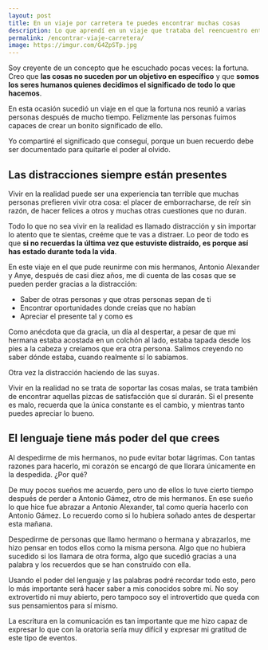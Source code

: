 ```yaml
---
layout: post
title: En un viaje por carretera te puedes encontrar muchas cosas
description: Lo que aprendí en un viaje que trataba del reencuentro entre familiares con casi diez años sin reuniones juntos y en el que sólo hubo cosas buenas que contar
permalink: /encontrar-viaje-carretera/
image: https://imgur.com/G4ZpSTp.jpg
---
```

Soy creyente de un concepto que he escuchado pocas veces: la fortuna. Creo que **las cosas no suceden por un objetivo en específico** y que **somos los seres humanos quienes decidimos el significado de todo lo que hacemos**.

En esta ocasión sucedió un viaje en el que la fortuna nos reunió a varias personas después de mucho tiempo. Felizmente las personas fuimos capaces de crear un bonito significado de ello.

Yo compartiré el significado que conseguí, porque un buen recuerdo debe ser documentado para quitarle el poder al olvido.

## Las distracciones siempre están presentes
Vivir en la realidad puede ser una experiencia tan terrible que muchas personas prefieren vivir otra cosa: el placer de emborracharse, de reír sin razón, de hacer felices a otros y muchas otras cuestiones que no duran.

Todo lo que no sea vivir en la realidad es llamado distracción y sin importar lo atento que te sientas, creéme que te vas a distraer. Lo peor de todo es que **si no recuerdas la última vez que estuviste distraído, es porque así has estado durante toda la vida**.

En este viaje en el que pude reunirme con mis hermanos, Antonio Alexander y Anye, después de casi diez años, me di cuenta de las cosas que se pueden perder gracias a la distracción:

- Saber de otras personas y que otras personas sepan de ti
- Encontrar oportunidades donde creías que no habían
- Apreciar el presente tal y como es

Como anécdota que da gracia, un día al despertar, a pesar de que mi hermana estaba acostada en un colchón al lado, estaba tapada desde los pies a la cabeza y creíamos que era otra persona. Salimos creyendo no saber dónde estaba, cuando realmente sí lo sabíamos.

Otra vez la distracción haciendo de las suyas.

Vivir en la realidad no se trata de soportar las cosas malas, se trata también de encontrar aquellas pizcas de satisfacción que sí durarán. Si el presente es malo, recuerda que la única constante es el cambio, y mientras tanto puedes apreciar lo bueno.

## El lenguaje tiene más poder del que crees
Al despedirme de mis hermanos, no pude evitar botar lágrimas. Con tantas razones para hacerlo, mi corazón se encargó de que llorara únicamente en la despedida. ¿Por qué?

De muy pocos sueños me acuerdo, pero uno de ellos lo tuve cierto tiempo después de perder a Antonio Gámez, otro de mis hermanos. En ese sueño lo que hice fue abrazar a Antonio Alexander, tal como quería hacerlo con Antonio Gámez. Lo recuerdo como si lo hubiera soñado antes de despertar esta mañana.

Despedirme de personas que llamo hermano o hermana y abrazarlos, me hizo pensar en todos ellos como la misma persona. Algo que no hubiera sucedido si los llamara de otra forma, algo que sucedió gracias a una palabra y los recuerdos que se han construído con ella.

Usando el poder del lenguaje y las palabras podré recordar todo esto, pero lo más importante será hacer saber a mis conocidos sobre mí. No soy extrovertido ni muy abierto, pero tampoco soy el introvertido que queda con sus pensamientos para sí mismo.

La escritura en la comunicación es tan importante que me hizo capaz de expresar lo que con la oratoria sería muy difícil y expresar mi gratitud de este tipo de eventos.